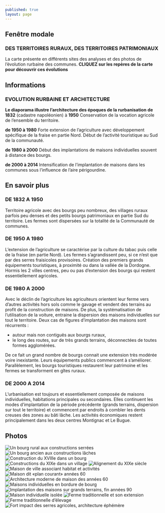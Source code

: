 ```yaml
---
published: true
layout: page
---
```


## Fenêtre modale

### DES TERRITOIRES RURAUX, DES TERRITOIRES PATRIMONIAUX
La carte présente en différents sites des analyses et des photos de l’évolution rurbaine des communes.
**CLIQUEZ sur les repères de la carte pour découvrir ces évolutions**

## Informations

### EVOLUTION RURBAINE ET ARCHITECTURE
**Le diaporama illustre l’architecture des époques de la rurbanisation**
**de 1832** (cadastre napoléonien) à **1950**
Conservation de la vocation agricole de l’ensemble du territoire.

**de 1950 à 1980**
Forte extension de l’agriculture avec développement spécifique de la fraise en partie Nord. Début de l’activité touristique au Sud de la communauté.

**de 1980 à 2000**
Début des implantations de maisons individuelles souvent à distance des bourgs.

**de 2000 à 2014**
Intensification de l’implantation de maisons dans les communes sous l’influence de l’aire périgourdine.

## En savoir plus

### DE 1832 A 1950
Territoire agricole avec des bourgs peu nombreux, des villages ruraux parfois peu denses et des petits bourgs patrimoniaux en partie Sud du territoire. Les fermes sont dispersées sur la totalité de la Communauté de communes.

### DE 1950 A 1980
L’extension de l’agriculture se caractérise par la culture du tabac puis celle de la fraise (en partie Nord). Les fermes s’agrandissent peu, si ce n’est que par des serres fraisicoles provisoires. Création des premiers grands équipements touristiques, à proximité ou dans la vallée de la Dordogne. Hormis les 2 villes centres, peu ou pas d’extension des bourgs qui restent essentiellement agricoles.

### DE 1980 A 2000
Avec le déclin de l’agriculture les agriculteurs orientent leur ferme vers d’autres activités hors sols comme le gavage et vendent des terrains au profit de la construction de maisons. De plus, la systématisation de l’utilisation de la voiture, entraine la dispersion des maisons individuelles sur tout le territoire. Deux cas de figures d’implantation des maisons sont récurrents : 
- autour mais non contiguës aux bourgs ruraux,
- le long des routes, sur de très grands terrains, déconnectées de toutes formes agglomérées.

De ce fait un grand nombre de bourgs connait une extension très modérée voire inexistante. Leurs équipements publics commencent à s’améliorer.
Parallèlement, les bourgs touristiques restaurent leur patrimoine et les fermes se transforment en gîtes ruraux.

### DE 2000 A 2014
L’urbanisation est toujours et essentiellement composée de maisons individuelles, habitations principales ou secondaires. Elles continuent les modes d’implantation de la période précédente (grands terrains, dispersion sur tout le territoire) et commencent par endroits à combler les dents creuses des zones au bâti lâche. 
Les activités économiques restent principalement dans les deux centres Montignac et Le Bugue.  

## Photos
![Un bourg rural aux constructions serrées](/data/images/20/histoire/20_HISTOIRE_01.jpg)
![Un bourg ancien aux constructions lâches](/data/images/20/histoire/20_HISTOIRE_02.jpg)
![Construction du XVIIIe dans un bourg](/data/images/20/histoire/20_HISTOIRE_03.jpg)
![Constructions du XIXe dans un village](/data/images/20/histoire/20_HISTOIRE_04.jpg)
![Alignement du XIXe siècle](/data/images/20/histoire/20_HISTOIRE_05.jpg)
![Maison de ville associant habitat et activités](/data/images/20/histoire/20_HISTOIRE_06.jpg)
![Maison dit «plan courant» années 60  ](/data/images/20/histoire/20_HISTOIRE_07.jpg)
![Architecture moderne de maison des années 60](/data/images/20/histoire/20_HISTOIRE_08.jpg)
![Maisons individuelles en bordure de bourg](/data/images/20/histoire/20_HISTOIRE_09.jpg)
![Implantation des maisons sur grands terrains, fin années 90](/data/images/20/histoire/20_HISTOIRE_10.jpg)
![Maison individuelle isolée](/data/images/20/histoire/20_HISTOIRE_11.jpg)
![Ferme traditionnelle et son extension](/data/images/20/histoire/20_HISTOIRE_12.jpg)
![Ferme traditionnelle d’élevage](/data/images/20/histoire/20_HISTOIRE_13.jpg)
![Fort impact des serres agricoles, architecture éphémère](/data/images/20/histoire/20_HISTOIRE_14.jpg)
